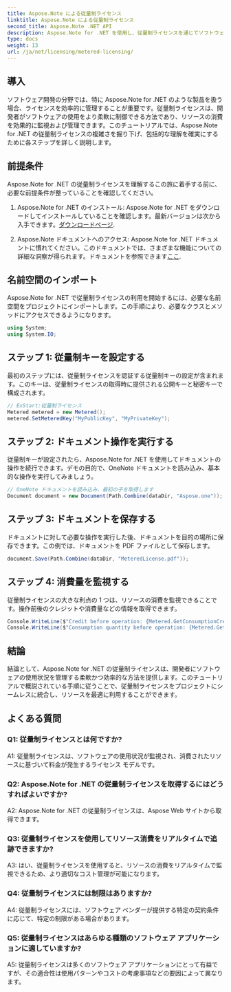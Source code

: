 ```yaml
---
title: Aspose.Note による従量制ライセンス
linktitle: Aspose.Note による従量制ライセンス
second_title: Aspose.Note .NET API
description: Aspose.Note for .NET を使用し、従量制ライセンスを通じてソフトウェア ライセンスを効率的に管理する方法を学びます。リソースの使用量を最適化し、コストを効果的に制御します。
type: docs
weight: 13
url: /ja/net/licensing/metered-licensing/
---
```

## 導入

ソフトウェア開発の分野では、特に Aspose.Note for .NET のような製品を扱う場合、ライセンスを効率的に管理することが重要です。従量制ライセンスは、開発者がソフトウェアの使用をより柔軟に制御できる方法であり、リソースの消費を効果的に監視および管理できます。このチュートリアルでは、Aspose.Note for .NET の従量制ライセンスの複雑さを掘り下げ、包括的な理解を確実にするために各ステップを詳しく説明します。

## 前提条件

Aspose.Note for .NET の従量制ライセンスを理解するこの旅に着手する前に、必要な前提条件が整っていることを確認してください。

1.  Aspose.Note for .NET のインストール: Aspose.Note for .NET をダウンロードしてインストールしていることを確認します。最新バージョンは次から入手できます。[ダウンロードページ](https://releases.aspose.com/note/net/).

2.  Aspose.Note ドキュメントへのアクセス: Aspose.Note for .NET ドキュメントに慣れてください。このドキュメントでは、さまざまな機能についての詳細な洞察が得られます。ドキュメントを参照できます[ここ](https://reference.aspose.com/note/net/).

## 名前空間のインポート

Aspose.Note for .NET で従量制ライセンスの利用を開始するには、必要な名前空間をプロジェクトにインポートします。この手順により、必要なクラスとメソッドにアクセスできるようになります。

```csharp
using System;
using System.IO;
```

## ステップ 1: 従量制キーを設定する

最初のステップには、従量制ライセンスを認証する従量制キーの設定が含まれます。このキーは、従量制ライセンスの取得時に提供される公開キーと秘密キーで構成されます。

```csharp
// ExStart:従量制ライセンス
Metered metered = new Metered();
metered.SetMeteredKey("MyPublicKey", "MyPrivateKey");
```

## ステップ 2: ドキュメント操作を実行する

従量制キーが設定されたら、Aspose.Note for .NET を使用してドキュメントの操作を続行できます。デモの目的で、OneNote ドキュメントを読み込み、基本的な操作を実行してみましょう。

```csharp
// OneNote ドキュメントを読み込み、最初の子を取得します
Document document = new Document(Path.Combine(dataDir, "Aspose.one"));
```

## ステップ 3: ドキュメントを保存する

ドキュメントに対して必要な操作を実行した後、ドキュメントを目的の場所に保存できます。この例では、ドキュメントを PDF ファイルとして保存します。

```csharp
document.Save(Path.Combine(dataDir, "MeteredLicense.pdf"));
```

## ステップ 4: 消費量を監視する

従量制ライセンスの大きな利点の 1 つは、リソースの消費を監視できることです。操作前後のクレジットや消費量などの情報を取得できます。

```csharp
Console.WriteLine($"Credit before operation: {Metered.GetConsumptionCredit():F2}");
Console.WriteLine($"Consumption quantity before operation: {Metered.GetConsumptionQuantity():F2}");
```

## 結論

結論として、Aspose.Note for .NET の従量制ライセンスは、開発者にソフトウェアの使用状況を管理する柔軟かつ効率的な方法を提供します。このチュートリアルで概説されている手順に従うことで、従量制ライセンスをプロジェクトにシームレスに統合し、リソースを最適に利用することができます。

## よくある質問

### Q1: 従量制ライセンスとは何ですか?

A1: 従量制ライセンスは、ソフトウェアの使用状況が監視され、消費されたリソースに基づいて料金が発生するライセンス モデルです。

### Q2: Aspose.Note for .NET の従量制ライセンスを取得するにはどうすればよいですか?

A2: Aspose.Note for .NET の従量制ライセンスは、Aspose Web サイトから取得できます。

### Q3: 従量制ライセンスを使用してリソース消費をリアルタイムで追跡できますか?

A3: はい、従量制ライセンスを使用すると、リソースの消費をリアルタイムで監視できるため、より適切なコスト管理が可能になります。

### Q4: 従量制ライセンスには制限はありますか?

A4: 従量制ライセンスには、ソフトウェア ベンダーが提供する特定の契約条件に応じて、特定の制限がある場合があります。

### Q5: 従量制ライセンスはあらゆる種類のソフトウェア アプリケーションに適していますか?

A5: 従量制ライセンスは多くのソフトウェア アプリケーションにとって有益ですが、その適合性は使用パターンやコストの考慮事項などの要因によって異なります。